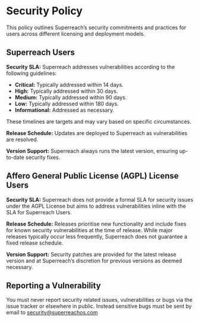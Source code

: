 # Security Policy

This policy outlines Superreach’s security commitments and practices for users across different licensing and deployment models.

## Superreach Users

**Security SLA:** Superreach addresses vulnerabilities according to the following guidelines:

- **Critical:** Typically addressed within 14 days.
- **High:** Typically addressed within 30 days.
- **Medium:** Typically addressed within 90 days.
- **Low:** Typically addressed within 180 days.
- **Informational:** Addressed as necessary.

These timelines are targets and may vary based on specific circumstances.

**Release Schedule:** Updates are deployed to Superreach as vulnerabilities are resolved.

**Version Support:** Superreach always runs the latest version, ensuring up-to-date security fixes.

## Affero General Public License (AGPL) License Users

**Security SLA:** Superreach does not provide a formal SLA for security issues under the AGPL License but aims to address vulnerabilities inline with the SLA for Superreach Users.

**Release Schedule:** Releases prioritise new functionality and include fixes for known security vulnerabilities at the time of release. While major releases typically occur less frequently, Superreach does not guarantee a fixed release schedule.

**Version Support:** Security patches are provided for the latest release version and at Superreach’s discretion for previous versions as deemed necessary.

## Reporting a Vulnerability

You must never report security related issues, vulnerabilities or bugs via the issue tracker or elsewhere in public. Instead sensitive bugs must be sent by email to [security@superreachos.com](mailto:security@superreachos.com)
